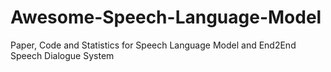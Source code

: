# Awesome-Speech-Language-Model
Paper, Code and Statistics for Speech Language Model and End2End Speech Dialogue System
